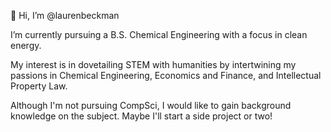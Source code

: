 👋 Hi, I’m @laurenbeckman

I’m currently pursuing a B.S. Chemical Engineering with a focus in clean energy.

My interest is in dovetailing STEM with humanities by intertwining my passions in Chemical Engineering, Economics and Finance, and Intellectual Property Law. 

Although I'm not pursuing CompSci, I would like to gain background knowledge on the subject. Maybe I'll start a side project or two!

<!---
laurenbeckman/laurenbeckman is a ✨ special ✨ repository because its `README.md` (this file) appears on your GitHub profile.
You can click the Preview link to take a look at your changes.
--->
